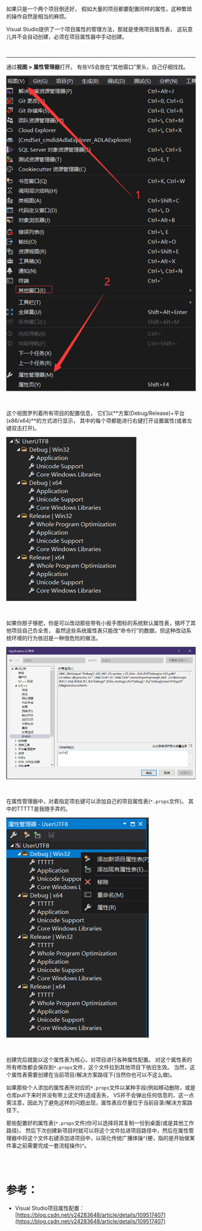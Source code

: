 

如果只是一个两个项目倒还好，
假如大量的项目都要配置同样的属性，这种繁琐的操作自然是相当的麻烦。

Visual Studio提供了一个项目属性的管理方法，那就是使用项目属性表，
这玩意儿并不会自动创建，必须在项目属性器中手动创建。

<br>

***


通过**视图 > 属性管理器**打开。
有些VS会放在“其他窗口”里头，自己仔细找找。

![打开属性管理器](./Pict_打开属性管理器.png)

<br>

这个视图罗列着所有项目的配置信息，
它们以**方案(Debug/Release)+平台(x86/x64)**的方式进行显示，
其中的每个项都能进行右键打开设置属性(或者左键双击打开)。

![属性管理器界面](./Pict_属性管理器界面.png)

<br>

如果你胆子够肥，你是可以改动那些带有小扳手图标的系统默认属性表，搞坏了其他项目自己负全责，
虽然这些系统属性表只能改“命令行”的数据，但这种改动系统环境的行为依旧是一种很危险的做法。

![全局属性页](./Pict_全局属性页.png)

<br>

在属性管理器中，对着指定项右键可以添加自己的项目属性表(``*.props``文件)。
其中的TTTTT是我随手弄的。

![添加项目属性表](./Pict_添加项目属性表.png)

<br>

创建完后就能以这个属性表为核心，对项目进行各种属性配置。
对这个属性表的所有修改都会保存到``*.props``文件，这个文件拉到其他项目下依旧生效。
当然，这个属性表需要创建在当前项目/解决方案路径下(当然你也可以不这么做)。

如果那些个人添加的属性表所对应的``*.props``文件以某种手段(例如移动删除，或是仓库pull下来时并没有带上这文件)造成丢失，
VS并不会弹出任何信息的，这一点需注意，因此为了避免这样的问题出现，属性表应尽量位于当前目录/解决方案路径下。

那些配置好的属性表(``*.props``文件)你可以选择将其复制一份到桌面(或是其他工作路径)，
然后下次创建新项目时就可以将这个文件拉进项目路径中，然后在属性管理器中将这个文件右键添加进项目中，以简化传统广播体操^(梗，指的是开始做某件事之前需要完成一套流程操作)^。


<br>
<br>

# 参考：

- Visual Studio项目属性配置：[https://blog.csdn.net/y24283648/article/details/109517407](https://blog.csdn.net/y24283648/article/details/109517407)


